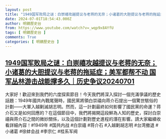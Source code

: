 ```yaml
---
layout: post
title: "1949国军败局之谜：白崇禧攻越提议与老蒋的无奈；小诸葛的大胆提议与老蒋的拖延症；美军都帮不动 国军丛林游击战能撑多久｜历史争议20240701"
date: 2024-07-01T18:54:43.000Z
author: 明鏡歷史台
from: https://www.youtube.com/watch?v=_wqp9x8AYfU
tags: [ 明鏡歷史台 ]
comments: True
categories: [ 明鏡歷史台 ]
---
```

<!--1719860083000-->
[1949国军败局之谜：白崇禧攻越提议与老蒋的无奈；小诸葛的大胆提议与老蒋的拖延症；美军都帮不动 国军丛林游击战能撑多久｜历史争议20240701](https://www.youtube.com/watch?v=_wqp9x8AYfU)
------

<div>
大家好！歡迎來到我們的六度探索節目！今天我們將深入探討一個充滿爭議的歷史話題：1949年國共內戰尾聲時，國民黨將領白崇禧向蒋介石提出一個驚世駭俗的計劃——大軍入越剿滅胡志明。然而，這一計劃最終如何影響了國民黨的命運？蒋介石又是如何回應的？在這個節目中，我們將揭開這段鮮為人知的歷史，探討白崇禧與蒋介石之間的微妙關係，以及這個計劃對歷史進程的潛在影響。請大家繼續收看詳細內容！#1949年 #国共内战 #白崇禧 #蒋介石 #入越剿胡志明 #台湾撤退 #小诸葛 #徐蚌会战 #李宗仁 #桂系军阀
</div>

